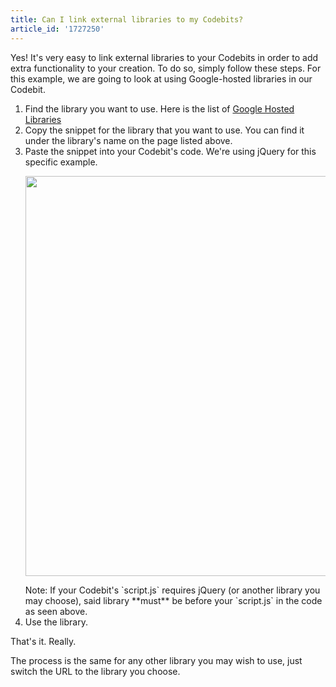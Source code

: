 ```yaml
---
title: Can I link external libraries to my Codebits?
article_id: '1727250'
---
```


Yes! It's very easy to link external libraries to your Codebits in order to add extra functionality to your creation. To do so, simply follow these steps.
For this example, we are going to look at using Google-hosted libraries in our Codebit.

1. Find the library you want to use. Here is the list of [Google Hosted Libraries](https://developers.google.com/speed/libraries/)
2. Copy the snippet for the library that you want to use. You can find it under the library's name on the page listed above.
3. Paste the snippet into your Codebit's code. We're using jQuery for this specific example.
    <p><img src="http://raw.github.com/RyzacInc/help.codecademy.com/master/published/_assets/_img/how-to-linking-external-libraries-codebits_2.png" width="640px"></p>
    Note: If your Codebit's `script.js` requires jQuery (or another library you may choose), said library **must** be before your `script.js` in the code as seen above.
4. Use the library.

That's it. Really.

The process is the same for any other library you may wish to use, just switch the URL to the library you choose.